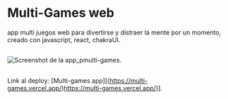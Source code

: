 
# Multi-Games web
app multi juegos web para divertirse y distraer la mente por un momento, creado con javascript, react, chakraUI.

##
![Screenshot de la app_pmulti-games.](https://i.ibb.co/FK0LXS9/multi-Games.png)
##
Link al deploy:  [Multi-games app][(https://multi-games.vercel.app/)https://multi-games.vercel.app/)].
